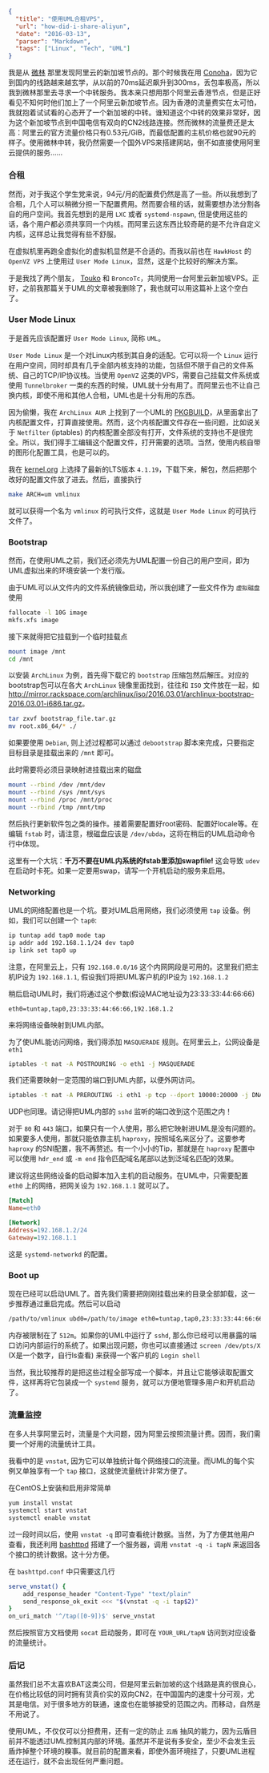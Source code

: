 ```json
{
  "title": "使用UML合租VPS",
  "url": "how-did-i-share-aliyun",
  "date": "2016-03-13",
  "parser": "Markdown",
  "tags": ["Linux", "Tech", "UML"]
}
```

我是从 [微林](https://vnet.link) 那里发现阿里云的新加坡节点的。那个时候我在用 [Conoha](https://conoha.jp)，因为它到国内的线路越来越玄学，从以前的70ms延迟飙升到300ms，丢包率极高，所以我到微林那里去寻求一个中转服务。我本来只想用那个阿里云香港节点，但是正好看见不知何时他们加上了一个阿里云新加坡节点。因为香港的流量费实在太可怕，我就抱着试试看的心态开了一个新加坡的中转。谁知道这个中转的效果非常好，因为这个新加坡节点到中国电信有双向的CN2线路连接。然而微林的流量费还是太高：阿里云的官方流量价格只有0.53元/GiB，而最低配置的主机价格也就90元的样子。使用微林中转，我仍然需要一个国外VPS来搭建网站，倒不如直接使用阿里云提供的服务……

### 合租

然而，对于我这个学生党来说，94元/月的配置费仍然是高了一些。所以我想到了合租，几个人可以稍微分担一下配置费用。然而要合租的话，就需要想办法分割各自的用户空间。我首先想到的是用 `LXC` 或者 `systemd-nspawn`, 但是使用这些的话，各个用户都必须共享同一个内核。而阿里云这东西比较奇葩的是不允许自定义内核，这样总让我觉得有些不舒服。

在虚拟机里再跑全虚拟化的虚拟机显然是不合适的。而我以前也在 `HawkHost` 的 `OpenVZ VPS` 上使用过 `User Mode Linux`，显然，这是个比较好的解决方案。

于是我找了两个朋友， [Touko](https://touko.moe) 和 `BroncoTc`，共同使用一台阿里云新加坡VPS。正好，之前我那篇关于UML的文章被我删除了，我也就可以用这篇补上这个空白了。

### User Mode Linux

于是首先应该配置好 `User Mode Linux`, 简称 `UML`。

`User Mode Linux` 是一个对Linux内核到其自身的适配。它可以将一个 `Linux` 运行在用户空间，同时却具有几乎全部内核支持的功能，包括但不限于自己的文件系统、自己的TCP/IP协议栈。当使用 `OpenVZ` 这类的VPS，需要自己挂载文件系统或使用 `Tunnelbroker` 一类的东西的时候，UML就十分有用了。而阿里云也不让自己换内核，即使不用和其他人合租，UML也是十分有用的东西。

因为偷懒，我在 `ArchLinux AUR` 上找到了一个UML的 [PKGBUILD](https://wasu.pw/KdFI)，从里面拿出了内核配置文件，打算直接使用。然而，这个内核配置文件存在一些问题，比如说关于 `Netfilter` (iptables) 的内核配置全部没有打开，文件系统的支持也不是很完全。所以，我们得手工编辑这个配置文件，打开需要的选项。当然，使用内核自带的图形化配置工具，也是可以的。

我在 [kernel.org](https://kernel.org) 上选择了最新的LTS版本 `4.1.19`，下载下来，解包，然后把那个改好的配置文件放了进去。然后，直接执行

```bash
make ARCH=um vmlinux
```

就可以获得一个名为 `vmlinux` 的可执行文件，这就是 `User Mode Linux` 的可执行文件了。

### Bootstrap

然而，在使用UML之前，我们还必须先为UML配置一份自己的用户空间，即为UML虚拟出来的环境安装一个发行版。

由于UML可以从文件内的文件系统镜像启动，所以我创建了一些文件作为 `虚拟磁盘` 使用

```bash
fallocate -l 10G image
mkfs.xfs image
```

接下来就得把它挂载到一个临时挂载点

```bash
mount image /mnt
cd /mnt
```

以安装 `ArchLinux` 为例，首先得下载它的 `bootstrap` 压缩包然后解压。对应的bootstrap包可以在各大 `ArchLinux` 镜像里面找到，往往和 `ISO` 文件放在一起，如 <http://mirror.rackspace.com/archlinux/iso/2016.03.01/archlinux-bootstrap-2016.03.01-i686.tar.gz>。

```bash
tar zxvf bootstrap_file.tar.gz
mv root.x86_64/* ./
```

如果要使用 `Debian`, 则上述过程都可以通过 `debootstrap` 脚本来完成，只要指定目标目录是挂载出来的 `/mnt` 即可。

此时需要将必须目录映射进挂载出来的磁盘

```bash
mount --rbind /dev /mnt/dev
mount --rbind /sys /mnt/sys
mount --rbind /proc /mnt/proc
mount --rbind /tmp /mnt/tmp
```

然后执行更新软件包之类的操作。接着需要配置好root密码、配置好locale等。在编辑 `fstab` 时，请注意，根磁盘应该是 `/dev/ubda`，这将在稍后的UML启动命令行中体现。

这里有一个大坑：__千万不要在UML内系统的fstab里添加swapfile!__ 这会导致 `udev` 在启动时卡死。如果一定要用swap，请写一个开机启动的服务来启用。

### Networking

UML的网络配置也是一个坑。要对UML启用网络，我们必须使用 `tap` 设备。例如，我们可以创建一个 `tap0`:

```bash
ip tuntap add tap0 mode tap
ip addr add 192.168.1.1/24 dev tap0
ip link set tap0 up
```

注意，在阿里云上，只有 `192.168.0.0/16` 这个内网网段是可用的。这里我们把主机IP设为 `192.168.1.1`, 假设我们将把UML客户机的IP设为 `192.168.1.2`

稍后启动UML时，我们将通过这个参数(假设MAC地址设为23:33:33:44:66:66)

```
eth0=tuntap,tap0,23:33:33:44:66:66,192.168.1.2
```

来将网络设备映射到UML内部。

为了使UML能访问网络，我们得添加 `MASQUERADE` 规则。在阿里云上，公网设备是 `eth1` 

```bash
iptables -t nat -A POSTROURING -o eth1 -j MASQUERADE
```

我们还需要映射一定范围的端口到UML内部，以便外网访问。

```bash
iptables -t nat -A PREROUTING -i eth1 -p tcp --dport 10000:20000 -j DNAT --to-destination 192.168.1.2
```

UDP也同理。请记得把UML内部的 `sshd` 监听的端口改到这个范围之内！

对于 `80` 和 `443` 端口，如果只有一个人使用，那么把它映射进UML是没有问题的。如果要多人使用，那就只能依靠主机 `haproxy`，按照域名来区分了。这要参考 `haproxy` 的SNI配置，我不再赘述。有一个小小的Tip，那就是在 `haproxy` 配置中可以使用 `hdr_end` 或 `-m end` 指令匹配域名尾部以达到泛域名匹配的效果。

建议将这些网络设备的启动脚本加入主机的启动服务。在UML中，只需要配置 `eth0` 上的网络，把网关设为 `192.168.1.1` 就可以了。

```ini
[Match]
Name=eth0

[Network]
Address=192.168.1.2/24
Gateway=192.168.1.1
```

这是 `systemd-networkd` 的配置。

### Boot up

现在已经可以启动UML了。首先我们需要把刚刚挂载出来的目录全部卸载，这一步推荐通过重启完成。然后可以启动

```bash
/path/to/vmlinux ubd0=/path/to/image eth0=tuntap,tap0,23:33:33:44:66:66,192.168.1.2 mem=512m con=pts
```

内存被限制在了 `512m`。如果你的UML中运行了 `sshd`, 那么你已经可以用暴露的端口访问内部运行的系统了。如果出现问题，你也可以直接通过 `screen /dev/pts/X` (X是一个数字，自行ls查看) 来获得一个客户机的 `Login shell`

当然，我比较推荐的是把这些过程全部写成一个脚本，并且让它能够读取配置文件，这样再将它包装成一个 `systemd` 服务，就可以方便地管理多用户和开机启动了。

### 流量监控

在多人共享阿里云时，流量是个大问题，因为阿里云按照流量计费。因而，我们需要一个好用的流量统计工具。

我看中的是 `vnstat`, 因为它可以单独统计每个网络接口的流量。而UML的每个实例又单独享有一个 `tap` 接口，这就使流量统计非常方便了。

在CentOS上安装和启用非常简单

```bash
yum install vnstat
systemctl start vnstat
systemctl enable vnstat
```

过一段时间以后，使用 `vnstat -q` 即可查看统计数据。当然，为了方便其他用户查看，我还利用 [bashttpd](https://github.com/avleen/bashttpd) 搭建了一个服务器，调用 `vnstat -q -i tapN` 来返回各个接口的统计数据。这十分方便。

在 `bashttpd.conf` 中只需要这几行

```bash
serve_vnstat() {
    add_response_header "Content-Type" "text/plain"
    send_response_ok_exit <<< "$(vnstat -q -i tap$2)"
}
on_uri_match '^/tap([0-9])$' serve_vnstat
```

然后按照官方文档使用 `socat` 启动服务，即可在 `YOUR_URL/tapN` 访问到对应设备的流量统计。

### 后记

虽然我们总不太喜欢BAT这类公司，但是阿里云新加坡的这个线路是真的很良心，在价格比较低的同时拥有货真价实的双向CN2，在中国国内的速度十分可观，尤其是电信。对于很多地方的联通，速度也在能够接受的范围之内。而移动，自然是不用说了。

使用UML，不仅仅可以分担费用，还有一定的防止 `云盾` 抽风的能力，因为云盾目前并不能透过UML控制其内部的环境。虽然并不是说有多安全，至少不会发生云盾炸掉整个环境的糗事。就目前的配置来看，即使外面环境挂了，只要UML进程还在运行，就不会出现任何严重问题。